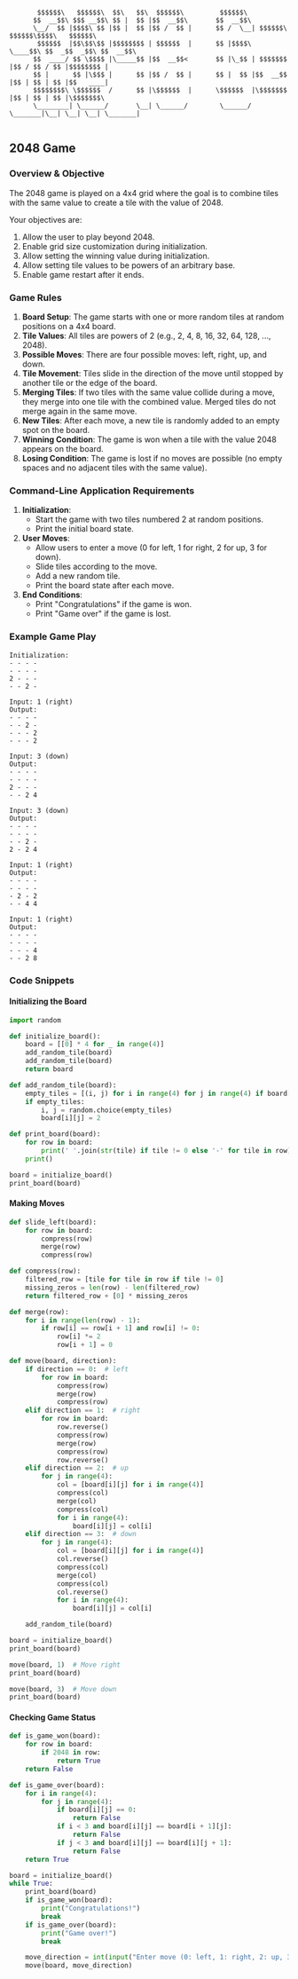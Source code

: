 ```

       $$$$$$\   $$$$$$\  $$\   $$\  $$$$$$\         $$$$$$\                                    
      $$  __$$\ $$$ __$$\ $$ |  $$ |$$  __$$\       $$  __$$\                                   
      \__/  $$ |$$$$\ $$ |$$ |  $$ |$$ /  $$ |      $$ /  \__| $$$$$$\  $$$$$$\$$$$\   $$$$$$\  
       $$$$$$  |$$\$$\$$ |$$$$$$$$ | $$$$$$  |      $$ |$$$$\  \____$$\ $$  _$$  _$$\ $$  __$$\ 
      $$  ____/ $$ \$$$$ |\_____$$ |$$  __$$<       $$ |\_$$ | $$$$$$$ |$$ / $$ / $$ |$$$$$$$$ |
      $$ |      $$ |\$$$ |      $$ |$$ /  $$ |      $$ |  $$ |$$  __$$ |$$ | $$ | $$ |$$   ____|
      $$$$$$$$\ \$$$$$$  /      $$ |\$$$$$$  |      \$$$$$$  |\$$$$$$$ |$$ | $$ | $$ |\$$$$$$$\ 
      \________| \______/       \__| \______/        \______/  \_______|\__| \__| \__| \_______|
                                                                                                
```
## 2048 Game

### Overview & Objective

The 2048 game is played on a 4x4 grid where the goal is to combine tiles with the same value to create a tile with the value of 2048.

Your objectives are:

1. Allow the user to play beyond 2048.
2. Enable grid size customization during initialization.
3. Allow setting the winning value during initialization.
4. Allow setting tile values to be powers of an arbitrary base.
5. Enable game restart after it ends.

### Game Rules

1. **Board Setup**: The game starts with one or more random tiles at random positions on a 4x4 board.
2. **Tile Values**: All tiles are powers of 2 (e.g., 2, 4, 8, 16, 32, 64, 128, ..., 2048).
3. **Possible Moves**: There are four possible moves: left, right, up, and down.
4. **Tile Movement**: Tiles slide in the direction of the move until stopped by another tile or the edge of the board.
5. **Merging Tiles**: If two tiles with the same value collide during a move, they merge into one tile with the combined value. Merged tiles do not merge again in the same move.
6. **New Tiles**: After each move, a new tile is randomly added to an empty spot on the board.
7. **Winning Condition**: The game is won when a tile with the value 2048 appears on the board.
8. **Losing Condition**: The game is lost if no moves are possible (no empty spaces and no adjacent tiles with the same value).

### Command-Line Application Requirements

1. **Initialization**:
   - Start the game with two tiles numbered 2 at random positions.
   - Print the initial board state.
2. **User Moves**:
   - Allow users to enter a move (0 for left, 1 for right, 2 for up, 3 for down).
   - Slide tiles according to the move.
   - Add a new random tile.
   - Print the board state after each move.
3. **End Conditions**:
   - Print "Congratulations" if the game is won.
   - Print "Game over" if the game is lost.

### Example Game Play

```plaintext
Initialization:
- - - -
- - - -
2 - - -
- - 2 -

Input: 1 (right)
Output:
- - - -
- - 2 -
- - - 2
- - - 2

Input: 3 (down)
Output:
- - - -
- - - -
2 - - -
- - 2 4

Input: 3 (down)
Output:
- - - -
- - - -
- - 2 -
2 - 2 4

Input: 1 (right)
Output:
- - - -
- - - -
- 2 - 2
- - 4 4

Input: 1 (right)
Output:
- - - -
- - - -
- - - 4
- - 2 8
```

### Code Snippets

#### Initializing the Board

```python
import random

def initialize_board():
    board = [[0] * 4 for _ in range(4)]
    add_random_tile(board)
    add_random_tile(board)
    return board

def add_random_tile(board):
    empty_tiles = [(i, j) for i in range(4) for j in range(4) if board[i][j] == 0]
    if empty_tiles:
        i, j = random.choice(empty_tiles)
        board[i][j] = 2

def print_board(board):
    for row in board:
        print(' '.join(str(tile) if tile != 0 else '-' for tile in row))
    print()

board = initialize_board()
print_board(board)
```

#### Making Moves

```python
def slide_left(board):
    for row in board:
        compress(row)
        merge(row)
        compress(row)

def compress(row):
    filtered_row = [tile for tile in row if tile != 0]
    missing_zeros = len(row) - len(filtered_row)
    return filtered_row + [0] * missing_zeros

def merge(row):
    for i in range(len(row) - 1):
        if row[i] == row[i + 1] and row[i] != 0:
            row[i] *= 2
            row[i + 1] = 0

def move(board, direction):
    if direction == 0:  # left
        for row in board:
            compress(row)
            merge(row)
            compress(row)
    elif direction == 1:  # right
        for row in board:
            row.reverse()
            compress(row)
            merge(row)
            compress(row)
            row.reverse()
    elif direction == 2:  # up
        for j in range(4):
            col = [board[i][j] for i in range(4)]
            compress(col)
            merge(col)
            compress(col)
            for i in range(4):
                board[i][j] = col[i]
    elif direction == 3:  # down
        for j in range(4):
            col = [board[i][j] for i in range(4)]
            col.reverse()
            compress(col)
            merge(col)
            compress(col)
            col.reverse()
            for i in range(4):
                board[i][j] = col[i]

    add_random_tile(board)

board = initialize_board()
print_board(board)

move(board, 1)  # Move right
print_board(board)

move(board, 3)  # Move down
print_board(board)
```

#### Checking Game Status

```python
def is_game_won(board):
    for row in board:
        if 2048 in row:
            return True
    return False

def is_game_over(board):
    for i in range(4):
        for j in range(4):
            if board[i][j] == 0:
                return False
            if i < 3 and board[i][j] == board[i + 1][j]:
                return False
            if j < 3 and board[i][j] == board[i][j + 1]:
                return False
    return True

board = initialize_board()
while True:
    print_board(board)
    if is_game_won(board):
        print("Congratulations!")
        break
    if is_game_over(board):
        print("Game over!")
        break

    move_direction = int(input("Enter move (0: left, 1: right, 2: up, 3: down): "))
    move(board, move_direction)
```
